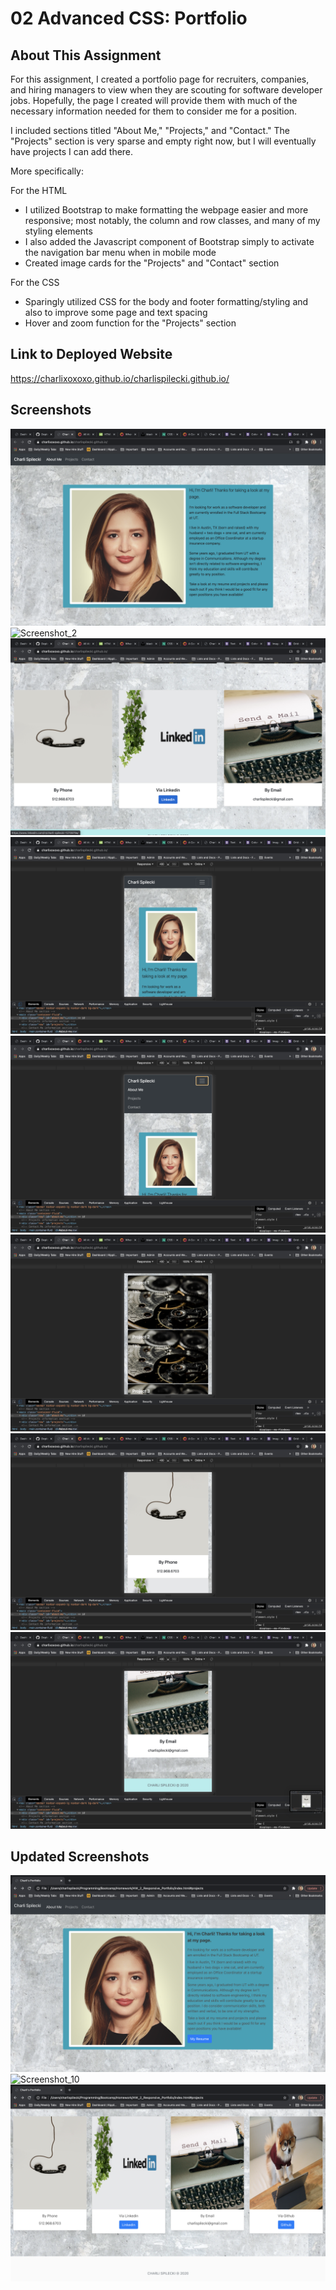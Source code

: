 # 02 Advanced CSS: Portfolio

## About This Assignment

For this assignment, I created a portfolio page for recruiters, companies, and
hiring managers to view when they are scouting for software developer jobs. Hopefully,
the page I created will provide them with much of the necessary information needed
for them to consider me for a position. 

I included sections titled "About Me," "Projects," and "Contact." The
"Projects" section is very sparse and empty right now, but I will eventually have
projects I can add there. 

More specifically:

For the HTML
* I utilized Bootstrap to make formatting the webpage easier and more responsive; most
notably, the column and row classes, and many of my styling elements
* I also added the Javascript component of Bootstrap simply to activate the navigation
bar menu when in mobile mode
* Created image cards for the "Projects" and "Contact" section

For the CSS
* Sparingly utilized CSS for the body and footer formatting/styling and also to improve
some page and text spacing
* Hover and zoom function for the "Projects" section

## Link to Deployed Website

https://charlixoxoxo.github.io/charlispilecki.github.io/

## Screenshots

![Screenshot_1](img/Screenshotdsk1.png)
![Screenshot_2](img/Screenshotdsk2.png)
![Screenshot_3](img/Screenshotdsk3.png)
![Screenshot_4](img/Screenshotmob1.png)
![Screenshot_5](img/Screenshotmob2.png)
![Screenshot_6](img/Screenshotmob3.png)
![Screenshot_7](img/Screenshotmob4.png)
![Screenshot_8](img/Screenshotmob5.png)

## Updated Screenshots

![Screenshot_9](img/Screenshot9.png)
![Screenshot_10](img/Screenshot10.png)
![Screenshot_11](img/Screenshot11.png)




